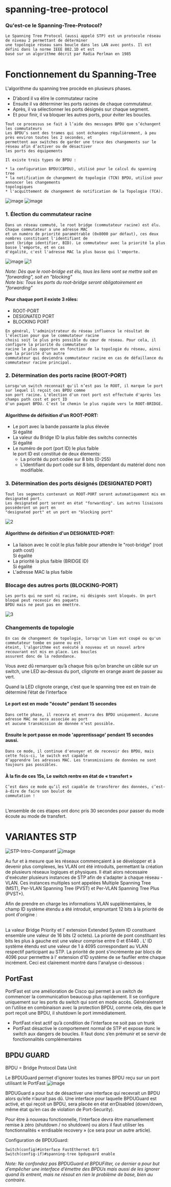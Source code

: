 # spanning-tree-protocol

### Qu'est-ce le Spanning-Tree-Protocol?
```
Le Spanning Tree Protocol (aussi appelé STP) est un protocole réseau de niveau 2 permettant de déterminer 
une topologie réseau sans boucle dans les LAN avec ponts. Il est défini dans la norme IEEE 802.1D et est
basé sur un algorithme décrit par Radia Perlman en 1985
```

# Fonctionnement du Spanning-Tree
L'algorithme du spanning tree procède en plusieurs phases.

* D’abord il va élire le commutateur racine
* Ensuite il va déterminer les ports racines de chaque commutateur.
* Après, il va sélectionner les ports désignés sur chaque segment.
* Et pour finir, il va bloquer les autres ports, pour éviter les boucles.

```
Tout ce processus se fait à l’aide des messages BPDU que s’échangent les commutateurs
Les BPDU’s sont des trames qui sont échangées régulièrement, à peu près environ toutes les 2 secondes, et
permettent aux switches de garder une trace des changements sur le réseau afin d’activer ou de désactiver
les ports des équipements

Il existe trois types de BPDU :

* la configuration BPDU(CBPDU), utilisé pour le calcul du spanning tree
* la notification de changement de topologie (TCN) BPDU, utilisé pour annoncer les changements
topologiques
* l'acquittement de changement de notification de la Topologie (TCA).
```


![image](https://user-images.githubusercontent.com/83721477/163803182-89b02ada-d7f2-47f6-979a-4feb68bfb33b.png)
![image](https://user-images.githubusercontent.com/83721477/163815751-0b5ce7e1-4ee8-40aa-8aba-4940bda135c4.png)

### 1. Élection du commutateur racine
```
Dans un réseau commuté, le root bridge (commutateur racine) est élu. Chaque commutateur a une adresse MAC
et un numéro de priorité paramétrable (0x8000 par défaut), ces deux nombres constituant l'identifiant de
pont (bridge identifier, BID). Le commutateur avec la priorité la plus basse l'emporte, et en cas
d'égalité, c'est l'adresse MAC la plus basse qui l'emporte.
```

![image](https://user-images.githubusercontent.com/83721477/163805286-382d5e6f-7214-4098-890c-bc6e9489e929.png)
![1](https://user-images.githubusercontent.com/83721477/163814466-d9da6934-6add-46bb-9d95-f5196c21c7d9.png)


*Note: Dès que le root-bridge est élu, tous les liens vont se mettre soit en "forwarding", soit en "blocking"* <br>
*Note bis: Tous les ports du root-bridge seront obligatoirement en "forwarding"* <br>

#### Pour chaque port il existe 3 rôles:
* ROOT-PORT
* DESIGNATED PORT
* BLOCKING PORT

```
En général, l'administrateur du réseau influence le résultat de l'élection pour que le commutateur racine
choisi soit le plus près possible du cœur de réseau. Pour cela, il configure la priorité du commutateur
racine le plus opportun en fonction de la topologie du réseau, ainsi que la priorité d'un autre
commutateur qui deviendra commutateur racine en cas de défaillance du commutateur racine principal.
```

### 2. Détermination des ports racine (ROOT-PORT)
```
Lorsqu'un switch reconnait qu'il n’est pas le ROOT, il marque le port sur lequel il reçoit ces BPDU comme
son port racine. L'élection d'un root port est effectuée d'après les champs path cost et port ID
d'un paquet BPDU. C'est le chemin le plus rapide vers le ROOT-BRIDGE.
```

#### Algorithme de définition d'un ROOT-PORT:
* Le port avec la bande passante la plus élevée <br>
Si égalité
* La valeur du Bridge ID la plus faible des switchs connectés <br>
Si égalité
* Le numéro de port (port ID) le plus faible <br>
  le port ID est constitué de deux élements:
  * La priorité du port codée sur 8 bits (0-255)
  * L’identifiant du port codé sur 8 bits, dépendant du matériel donc non modifiable.

### 3. Détermination des ports désignés (DESIGNATED PORT)
```
Tout les segments contenant un ROOT-PORT seront automatiquement mis en designated port.
Les designated port seront en état "forwarding". Les autres lisaisons posséderont un port en
"designated port" et un port en "blocking port"
```

![2](https://user-images.githubusercontent.com/83721477/163815330-513e6bf0-01c1-4c12-9517-c90b2be13569.png)

#### Algorithme de définition d'un DESIGNATED-PORT:
* La liaison avec le coût le plus faible pour attendre le "root-bridge" (root path cost) <br>
Si égalité
* La priorité la plus faible (BRIDGE ID) <br>
Si égalité
* L'adresse MAC la plus faible <br>

### Blocage des autres ports (BLOCKING-PORT)
```
Les ports qui ne sont ni racine, ni désignés sont bloqués. Un port bloqué peut recevoir des paquets
BPDU mais ne peut pas en émettre.
```

![3](https://user-images.githubusercontent.com/83721477/163815561-56c0a7e4-1e6f-4eb5-bffc-49d8f9e8ac75.png)

### Changements de topologie
```
En cas de changement de topologie, lorsqu'un lien est coupé ou qu'un commutateur tombe en panne ou est
éteint, l'algorithme est exécuté à nouveau et un nouvel arbre recouvrant est mis en place. Les boucles
assurent donc de la redondance.
```

Vous avez dû remarquer qu’à chaque fois qu’on branche un câble sur un switch, une LED au-dessus du port, clignote en orange avant de passer au vert. <br>

Quand la LED clignote orange, c’est que le spanning tree est en train de déterminé l’état de l’interface <br>

#### Le port est en mode "écoute" pendant 15 secondes
```
Dans cette phase, il recevra et enverra des BPDU uniquement. Aucune adresse MAC ne sera associée au port
et aucune transmission de donnée n’est possible.
```

#### Ensuite le port passe en mode 'apprentissage' pendant 15 secondes aussi.
```
Dans ce mode, il continue d'envoyer et de recevoir des BPDU, mais cette fois-ci, le switch est capable
d’apprendre les adresses MAC. Les transmissions de données ne sont toujours pas possibles.
```
#### À la fin de ces 15s, Le switch rentre en état de « transfert »
```
C’est dans ce mode qu’il est capable de transférer des données, c’est-à-dire de faire son boulot de
commutation !
```
<br>
L’ensemble de ces étapes ont donc pris 30 secondes pour passer du mode écoute au mode de transfert.

# VARIANTES STP
![STP-Intro-Comparatif](https://user-images.githubusercontent.com/83721477/163820241-23910f35-2929-4443-b9fc-4c5485f0c05e.png)
![image](https://user-images.githubusercontent.com/83721477/166204643-dfae5dc3-3d90-4bc6-a43e-1c408224ba56.png)


Au fur et à mesure que les réseaux commençaient à se développer et à devenir plus complexes, les VLAN ont été introduits, permettant la création de plusieurs réseaux logiques et physiques. Il était alors nécessaire d'exécuter plusieurs instances de STP afin de s'adapter à chaque réseau - VLAN. Ces instances multiples sont appelées Multiple Spanning Tree (MST), Per-VLAN Spanning Tree (PVST) et Per-VLAN Spanning Tree Plus (PVST+).

Afin de prendre en charge les informations VLAN supplémentaires, le champ ID système étendu a été introduit, empruntant 12 bits à la priorité de pont d'origine :

<br>
La valeur Bridge Priority et l' extension Extended System ID constituent ensemble une valeur de 16 bits (2 octets). La priorité de pont constituant les bits les plus à gauche est une valeur comprise entre 0 et 61440 . L' ID système étendu est une valeur de 1 à 4095 correspondant au VLAN respectif participant au STP. La priorité de pont s'incrémente par blocs de 4096 pour permettre à l' extension d'ID système de se faufiler entre chaque incrément. Ceci est clairement montré dans l'analyse ci-dessous :

## PortFast

PortFast est une amélioration de Cisco qui permet à un switch de commencer la communication beaucoup plus rapidement. Il se configure uniquement sur les ports du switch qui sont en mode accès.
Généralement on l’utilise en combinaison avec la protection BPDU, comme cela, dès que le port reçoit une BPDU, il shutdown le port immédiatement.
* PortFast n’est actif qu’à condition de l’interface ne soit pas un trunk
* PortFast désactive le comportement normal de STP et expose donc le switch aux dangers de boucles. Il faut donc s’en prémunir et se servir de fonctionnalités complémentaires

## BPDU GUARD

BPDU = Bridge Protocol Data Unit

Le BPDUGuard permet d’ignorer toutes les trames BPDU reçu sur un port utilisant le PortFast
![image](https://user-images.githubusercontent.com/83721477/166995622-eb1c3966-ea70-4f46-a8c5-ef738c02d71e.png)

BPDUGuard a pour but de désactiver une interface qui recevrait un BPDU alors qu’elle n’aurait pas dû.
Une interface pour laquelle BPDUGuard est activé, et qui reçoit un BPDU, sera placée en état errDisabled (down/down, même état qu’en cas de violation de Port-Security).

Pour être à nouveau fonctionnelle, l’interface devra être manuellement remise à zéro (shutdown / no shutdown) ou alors il faut utiliser les fonctionnalités « errdisable recovery » (ce sera pour un autre article).

Configuration de BPDUGuard:
```
Switch(config)#interface FastEthernet 0/1
Switch(config-if)#spanning-tree bpduguard enable
```
*Note: Ne confondez pas BPDUGuard et BPDUFilter, ce dernier a pour but d’empêcher une interface d’émettre des BPDUs mais aussi de les ignorer quand ils entrent, mais ne résout en rien le problème de base, bien au contraire.*
